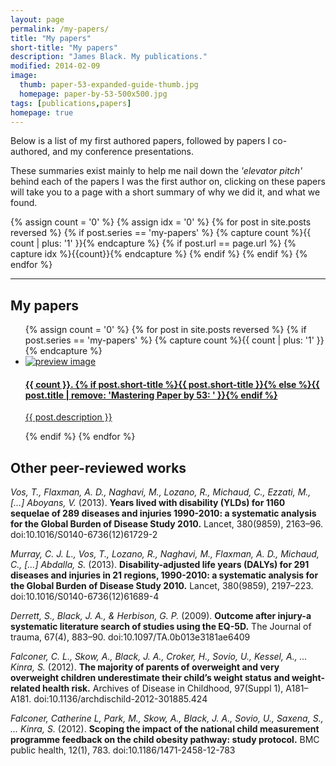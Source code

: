 ```yaml
---
layout: page
permalink: /my-papers/
title: "My papers"
short-title: "My papers"
description: "James Black. My publications."
modified: 2014-02-09
image: 
  thumb: paper-53-expanded-guide-thumb.jpg
  homepage: paper-by-53-500x500.jpg
tags: [publications,papers]
homepage: true
---
```


Below is a list of my first authored papers, followed by papers I co-authored, and my
 conference presentations.
 
These summaries exist mainly to help me nail down the *'elevator pitch'* behind each of the papers I was the
 first author on, clicking on these papers will take you to a page with a short summary of
 why we did it, and what we found.

{% assign count = '0' %}
{% assign idx = '0' %}
{% for post in site.posts reversed %}
	{% if post.series == 'my-papers' %}
		{% capture count %}{{ count | plus: '1' }}{% endcapture %}
		{% if post.url == page.url %}
			{% capture idx %}{{count}}{% endcapture %}
		{% endif %}
	{% endif %}
{% endfor %}

<hr />
<h2>My papers</h2>
<ul class="unstyled-list">
{% assign count = '0' %}
{% for post in site.posts reversed %}
{% if post.series == 'my-papers' %}
{% capture count %}{{ count | plus: '1' }}{% endcapture %}
	<li>
		<a href="{{ site.url }}{{ post.url }}">
			<img src="{{ site.url }}/images/{{ post.image.thumb }}" class="preview" alt="preview image">
			<h4>{{ count }}. {% if post.short-title %}{{ post.short-title }}{% else %}{{ post.title | remove: 'Mastering Paper by 53: ' }}{% endif %}</h4>
			<p>{{ post.description }}</p>
		</a>
	</li>
{% endif %}
{% endfor %}
</ul>

## Other peer-reviewed works

*Vos, T., Flaxman, A. D., Naghavi, M., Lozano, R., Michaud, C., Ezzati, M., […] Aboyans, V.* 
(2013). 
**Years lived with disability (YLDs) for 1160 sequelae of 
289 diseases and injuries 1990-2010: a systematic analysis for the Global Burden of 
Disease Study 2010.** Lancet, 380(9859), 2163–96. doi:10.1016/S0140-6736(12)61729-2

*Murray, C. J. L., Vos, T., Lozano, R., Naghavi, M., Flaxman, A. D., Michaud, C., […] Abdalla, S.* 
(2013). 
**Disability-adjusted life years (DALYs) for 291 diseases and injuries in 21 regions, 
1990-2010: a systematic analysis for the Global Burden of Disease Study 2010.** 
Lancet, 380(9859), 2197–223. doi:10.1016/S0140-6736(12)61689-4

*Derrett, S., Black, J. A., & Herbison, G. P.* 
(2009). 
**Outcome after injury-a systematic literature search of studies using the EQ-5D.** 
The Journal of trauma, 67(4), 883–90. doi:10.1097/TA.0b013e3181ae6409

*Falconer, C. L., Skow, A., Black, J. A., Croker, H., Sovio, U., Kessel, A., … Kinra, S.* 
(2012). 
**The majority of parents of overweight and very overweight children underestimate 
their child’s weight status and weight-related health risk.** 
Archives of Disease in Childhood, 97(Suppl 1), 
A181–A181. doi:10.1136/archdischild-2012-301885.424

*Falconer, Catherine L, Park, M., Skow, A., Black, J. A., Sovio, U., Saxena, S., … Kinra, S.* 
(2012). 
**Scoping the impact of the national child measurement programme feedback on the 
child obesity pathway: study protocol.** 
BMC public health, 12(1), 783. doi:10.1186/1471-2458-12-783
